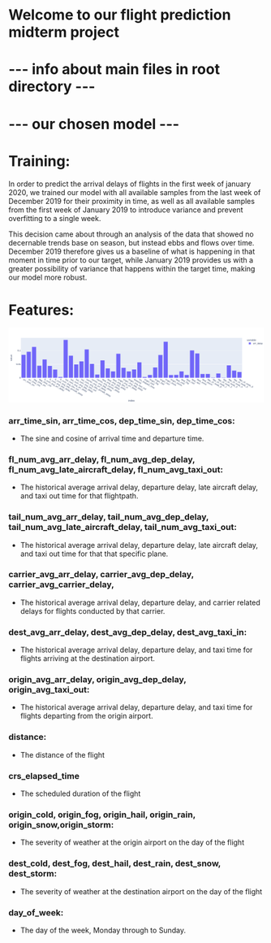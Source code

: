 # Welcome to our flight prediction midterm project

# --- info about main files in root directory ---

# --- our chosen model ---


# Training:

In order to predict the arrival delays of flights in the first week of january 2020, we trained our model with all available samples from the last week of December 2019 for their proximity in time, as well as all available samples from the first week of January 2019 to introduce variance and prevent overfitting to a single week.

This decision came about through an analysis of the data that showed no decernable trends base on season, but instead ebbs and flows over time. December 2019 therefore gives us a baseline of what is happening in that moment in time prior to our target, while January 2019 provides us with a greater possibility of variance that happens within the target time, making our model more robust.

# Features:

![Alt text](/data/features.png?raw=true "Features")

### arr_time_sin, arr_time_cos, dep_time_sin, dep_time_cos:
- The sine and cosine of arrival time and departure time.
### fl_num_avg_arr_delay, fl_num_avg_dep_delay, fl_num_avg_late_aircraft_delay, fl_num_avg_taxi_out:
- The historical average arrival delay, departure delay, late aircraft delay, and taxi out time for that flightpath.
### tail_num_avg_arr_delay, tail_num_avg_dep_delay, tail_num_avg_late_aircraft_delay, tail_num_avg_taxi_out:
- The historical average arrival delay, departure delay, late aircraft delay, and taxi out time for that that specific plane.
### carrier_avg_arr_delay, carrier_avg_dep_delay, carrier_avg_carrier_delay, 
- The historical average arrival delay, departure delay, and carrier related delays for flights conducted by that carrier.
### dest_avg_arr_delay, dest_avg_dep_delay, dest_avg_taxi_in:
- The historical average arrival delay, departure delay, and taxi time for flights arriving at the destination airport.
### origin_avg_arr_delay, origin_avg_dep_delay, origin_avg_taxi_out:
- The historical average arrival delay, departure delay, and taxi time for flights departing from the origin airport.
### distance:
- The distance of the flight
### crs_elapsed_time
- The scheduled duration of the flight
### origin_cold, origin_fog, origin_hail, origin_rain, origin_snow,origin_storm:
- The severity of weather at the origin airport on the day of the flight
### dest_cold, dest_fog, dest_hail, dest_rain, dest_snow, dest_storm:
- The severity of weather at the destination airport on the day of the flight
### day_of_week:
- The day of the week, Monday through to Sunday.